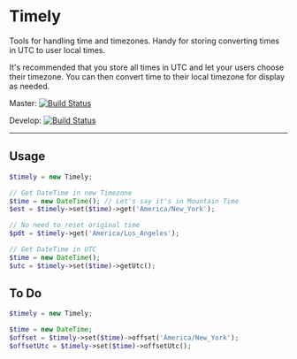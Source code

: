 Timely
======

Tools for handling time and timezones. Handy for storing converting times in UTC to user local times.

It's recommended that you store all times in UTC and let your users choose their timezone. You can then convert time to their local timezone for display as needed.

Master: [![Build Status](https://travis-ci.org/fideloper/Timely.png?branch=master)](https://travis-ci.org/fideloper/Timely)

Develop: [![Build Status](https://travis-ci.org/fideloper/Timely.png?branch=develop)](https://travis-ci.org/fideloper/Timely)

---

## Usage

```php
$timely = new Timely;

// Get DateTime in new Timezone
$time = new DateTime(); // Let's say it's in Mountain Time
$est = $timely->set($time)->get('America/New_York');

// No need to reset original time
$pdt = $timely->get('America/Los_Angeles');

// Get DateTime in UTC
$time = new DateTime();
$utc = $timely->set($time)->getUtc();
```

## To Do

```php
$timely = new Timely;

$time = new DateTime;
$offset = $timely->set($time)->offset('America/New_York');
$offsetUtc = $timely->set($time)->offsetUtc();
```